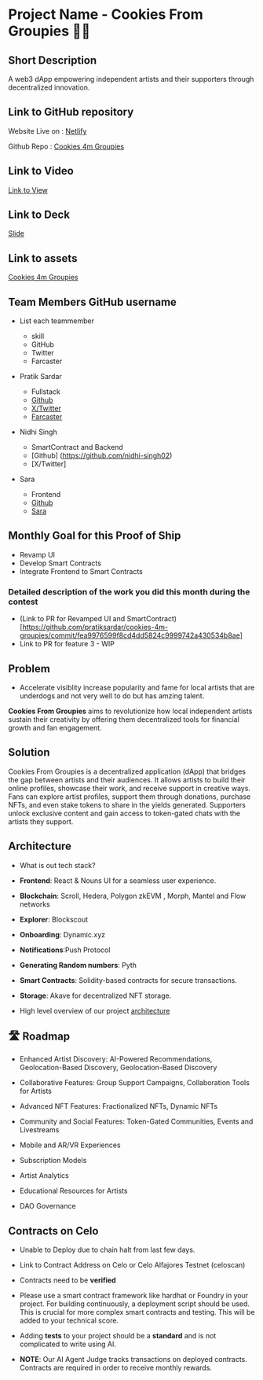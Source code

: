 # Project Name - Cookies From Groupies 🍪🎨

## Short Description

A web3 dApp empowering independent artists and their supporters through decentralized innovation.

## Link to GitHub repository
Website Live on : [Netlify](https://elaborate-pastelito-739750.netlify.app/)

Github Repo : [Cookies 4m Groupies](https://github.com/pratiksardar/cookies-4m-groupies) 

## Link to Video

[Link to View](https://elaborate-pastelito-739750.netlify.app/)


## Link to Deck

[Slide](https://docs.google.com/presentation/d/15pHHL9N6xqx2cONn4yqV-tK5mkpBkt98E-wzUJtU4o8/edit#slide=id.p)

## Link to assets

[Cookies 4m Groupies](https://github.com/pratiksardar/cookies-4m-groupies)

## Team Members GitHub username

- List each teammember
  - skill
  - GitHub
  - Twitter
  - Farcaster

- Pratik Sardar 
  - Fullstack
  - [Github](https://github.com/pratiksardar)
  - [X/Twitter](https://x.com/pratik_sardar)
  - [Farcaster](https://warpcast.com/0xpratik)

- Nidhi Singh  
  - SmartContract and Backend
  - [Github] (https://github.com/nidhi-singh02)
  - [X/Twitter]

- Sara
  - Frontend
  - [Github](https://github.com/SaraGabriela)
  - [Sara](https://x.com/holasari_)

<!-- ## Former Participation in Celo Hackathons

- Link to hackathon submissions -->

## Monthly Goal for this Proof of Ship

- Revamp UI
- Develop Smart Contracts 
- Integrate Frontend to Smart Contracts

### Detailed description of the work you did this month during the contest

- (Link to PR for Revamped UI and SmartContract)[https://github.com/pratiksardar/cookies-4m-groupies/commit/fea9976599f8cd4dd5824c9999742a430534b8ae]
- Link to PR for feature 3  - WIP 

## Problem

- Accelerate visiblity increase popularity and fame for local artists that are underdogs and not very well to do but has amzing talent.

**Cookies From Groupies** aims to revolutionize how local independent artists sustain their creativity by offering them decentralized tools for financial growth and fan engagement.


## Solution

Cookies From Groupies is a decentralized application (dApp) that bridges the gap between artists and their audiences. It allows artists to build their online profiles, showcase their work, and receive support in creative ways. Fans can explore artist profiles, support them through donations, purchase NFTs, and even stake tokens to share in the yields generated. Supporters unlock exclusive content and gain access to token-gated chats with the artists they support.

## Architecture

- What is out tech stack?
- **Frontend**: React & Nouns UI for a seamless user experience.  
- **Blockchain**: Scroll, Hedera, Polygon zkEVM  , Morph, Mantel and Flow networks
- **Explorer**: Blockscout
- **Onboarding**: Dynamic.xyz
- **Notifications**:Push Protocol 
- **Generating Random numbers**: Pyth
- **Smart Contracts**: Solidity-based contracts for secure transactions. 
- **Storage**: Akave for decentralized NFT storage.  

- High level overview of our project [architecture](https://excalidraw.com/#json=e68VKGPBgvljUWrGZolnh,29zpsV3wPEdTXRBk3O-j5A)
## 🛣️ Roadmap
-  Enhanced Artist Discovery: AI-Powered Recommendations, Geolocation-Based Discovery, Geolocation-Based Discovery

- Collaborative Features: Group Support Campaigns, Collaboration Tools for Artists
- Advanced NFT Features: Fractionalized NFTs, Dynamic NFTs
- Community and Social Features: Token-Gated Communities, Events and Livestreams
- Mobile and AR/VR Experiences
- Subscription Models
- Artist Analytics
- Educational Resources for Artists
- DAO Governance

## Contracts on Celo
- Unable to Deploy due to chain halt from last few days. 

- Link to Contract Address on Celo or Celo Alfajores Testnet (celoscan)	
- Contracts need to be **verified**
- Please use a smart contract framework like hardhat or Foundry in your project. For building continuously, a deployment script should be used. This is crucial for more complex smart contracts and testing. This will be added to your technical score.
- Adding **tests** to your project should be a **standard** and is not complicated to write using AI. 
- **NOTE**: Our AI Agent Judge tracks transactions on deployed contracts. Contracts are required in order to receive monthly rewards.  	


